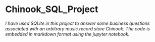 # Chinook_SQL_Project

*I have used SQLite in this project to answer some business questions associated with an arbitrary music record store Chinook. The code is embedded in markdown format using the jupyter notebook.*
